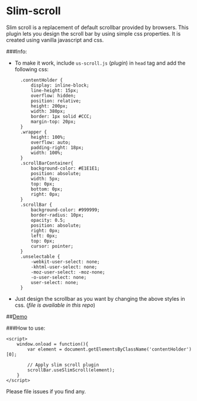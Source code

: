 Slim-scroll 
===========

Slim scroll is a replacement of default scrollbar provided by browsers. 
This plugin lets you design the scroll bar by using simple css properties. It is created using vanilla javascript and css.

###Info:

- To make it work, include `us-scroll.js` (_plugin_) in `head` tag and add the following css:
	
	    .contentHolder {
	        display: inline-block;
	        line-height: 15px;
	        overflow: hidden;
	        position: relative;
	        height: 200px;
	        width: 380px;
	        border: 1px solid #CCC;
	        margin-top: 20px;
	    }
	    .wrapper {
	        height: 100%;
	        overflow: auto;
	        padding-right: 18px;
	        width: 100%;
	    }
	    .scrollBarContainer{
	        background-color: #E1E1E1;
	        position: absolute;
	        width: 5px;
	        top: 0px;
	        bottom: 0px;
	        right: 0px;
	    }
	    .scrollBar {
	        background-color: #999999;
	        border-radius: 10px;
	        opacity: 0.5;
	        position: absolute;
	        right: 0px;
	        left: 0px;
	        top: 0px;
	        cursor: pointer;
	    }
	    .unselectable {
	        -webkit-user-select: none;
	        -khtml-user-select: none;
	        -moz-user-select: -moz-none;
	        -o-user-select: none;
	        user-select: none;
	    }


- Just design the scrollbar as you want by changing the above styles in css. (_file is available in this repo_)

##[Demo](https://rawgit.com/venkateshwar/slim-scroll/master/index.html)

###How to use:

    <script>
        window.onload = function(){  
            var element = document.getElementsByClassName('contentHolder')[0];

            // Apply slim scroll plugin
            scrollBar.useSlimScroll(element);
        }
    </script>


Please file issues if you find any.

